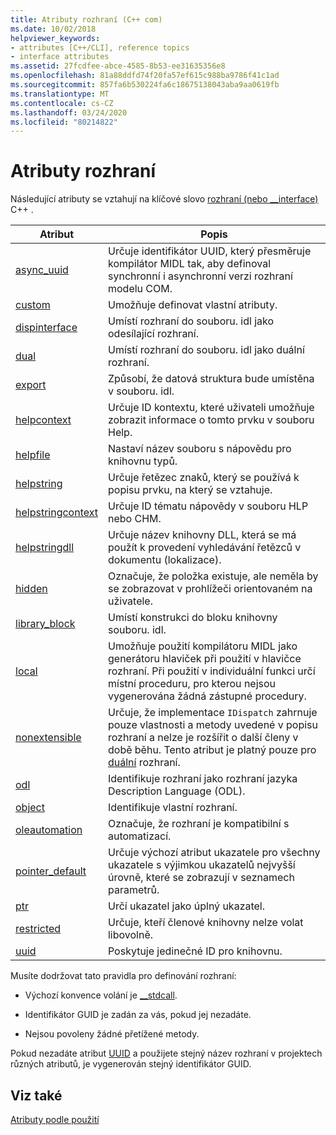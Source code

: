 ```yaml
---
title: Atributy rozhraní (C++ com)
ms.date: 10/02/2018
helpviewer_keywords:
- attributes [C++/CLI], reference topics
- interface attributes
ms.assetid: 27fcdfee-abce-4585-8b53-ee31635356e8
ms.openlocfilehash: 81a88ddfd74f20fa57ef615c988ba9786f41c1ad
ms.sourcegitcommit: 857fa6b530224fa6c18675138043aba9aa0619fb
ms.translationtype: MT
ms.contentlocale: cs-CZ
ms.lasthandoff: 03/24/2020
ms.locfileid: "80214822"
---
```

# <a name="interface-attributes"></a>Atributy rozhraní

Následující atributy se vztahují na klíčové slovo [rozhraní (nebo __interface)](../../cpp/interface.md) C++ .

|Atribut|Popis|
|---------------|-----------------|
|[async_uuid](async-uuid.md)|Určuje identifikátor UUID, který přesměruje kompilátor MIDL tak, aby definoval synchronní i asynchronní verzi rozhraní modelu COM.|
|[custom](custom-cpp.md)|Umožňuje definovat vlastní atributy.|
|[dispinterface](dispinterface.md)|Umístí rozhraní do souboru. idl jako odesílající rozhraní.|
|[dual](dual.md)|Umístí rozhraní do souboru. idl jako duální rozhraní.|
|[export](export.md)|Způsobí, že datová struktura bude umístěna v souboru. idl.|
|[helpcontext](helpcontext.md)|Určuje ID kontextu, které uživateli umožňuje zobrazit informace o tomto prvku v souboru Help.|
|[helpfile](helpfile.md)|Nastaví název souboru s nápovědu pro knihovnu typů.|
|[helpstring](helpstring.md)|Určuje řetězec znaků, který se používá k popisu prvku, na který se vztahuje.|
|[helpstringcontext](helpstringcontext.md)|Určuje ID tématu nápovědy v souboru HLP nebo CHM.|
|[helpstringdll](helpstringdll.md)|Určuje název knihovny DLL, která se má použít k provedení vyhledávání řetězců v dokumentu (lokalizace).|
|[hidden](hidden.md)|Označuje, že položka existuje, ale neměla by se zobrazovat v prohlížeči orientovaném na uživatele.|
|[library_block](library-block.md)|Umístí konstrukci do bloku knihovny souboru. idl.|
|[local](local-cpp.md)|Umožňuje použití kompilátoru MIDL jako generátoru hlaviček při použití v hlavičce rozhraní. Při použití v individuální funkci určí místní proceduru, pro kterou nejsou vygenerována žádná zástupné procedury.|
|[nonextensible](nonextensible.md)|Určuje, že implementace `IDispatch` zahrnuje pouze vlastnosti a metody uvedené v popisu rozhraní a nelze je rozšířit o další členy v době běhu. Tento atribut je platný pouze pro [duální](dual.md) rozhraní.|
|[odl](odl.md)|Identifikuje rozhraní jako rozhraní jazyka Description Language (ODL).|
|[object](object-cpp.md)|Identifikuje vlastní rozhraní.|
|[oleautomation](oleautomation.md)|Označuje, že rozhraní je kompatibilní s automatizací.|
|[pointer_default](pointer-default.md)|Určuje výchozí atribut ukazatele pro všechny ukazatele s výjimkou ukazatelů nejvyšší úrovně, které se zobrazují v seznamech parametrů.|
|[ptr](ptr.md)|Určí ukazatel jako úplný ukazatel.|
|[restricted](restricted.md)|Určuje, kteří členové knihovny nelze volat libovolně.|
|[uuid](uuid-cpp-attributes.md)|Poskytuje jedinečné ID pro knihovnu.|

Musíte dodržovat tato pravidla pro definování rozhraní:

- Výchozí konvence volání je [__stdcall](../../cpp/stdcall.md).

- Identifikátor GUID je zadán za vás, pokud jej nezadáte.

- Nejsou povoleny žádné přetížené metody.

Pokud nezadáte atribut [UUID](uuid-cpp-attributes.md) a použijete stejný název rozhraní v projektech různých atributů, je vygenerován stejný identifikátor GUID.

## <a name="see-also"></a>Viz také

[Atributy podle použití](attributes-by-usage.md)
